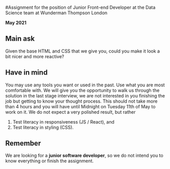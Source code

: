#Assignment for the position of Junior Front-end Developer at the Data Science team at Wunderman Thompson London

**May 2021**

## Main ask

Given the base HTML and CSS that we give you, could you make it look a bit nicer and more reactive?

## Have in mind

You may use any tools you want or used in the past. Use what you are most comfortable with.
We will give you the opportunity to walk us through the solution in the last stage interview, we are not interested in you finishing the job but getting to know your thought process.
This should not take more than 4 hours and you will have until Midnight on Tuesday 11th of May to work on it.
We do not expect a very polished result, but rather

1. Test literacy in responsiveness (JS / React), and
2. Test literacy in styling (CSS).

## Remember

We are looking for a **junior software developer**, so we do not intend you to know everything or finish the assignment.
